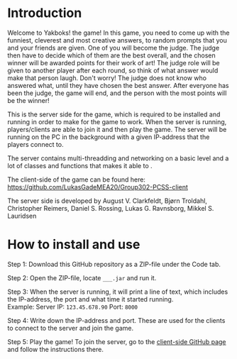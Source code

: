 # Introduction
Welcome to Yakboks! the game! In this game, you need to come up with the funniest, cleverest and most creative answers, to random prompts that you and your friends are given. One of you will become the judge. The judge then have to decide which of them are the best overall, and the chosen winner will be awarded points for their work of art! The judge role will be given to another player after each round, so think of what answer would make that person laugh. Don't worry! The judge does not know who answered what, until they have chosen the best answer.  After everyone has been the judge, the game will end, and the person with the most points will be the winner!

This is the server side for the game, which is required to be installed and running in order to make for the game to work. When the server is running, players/clients are able to join it and then play the game. The server will be running on the PC in the background with a given IP-address that the players connect to.

The server contains multi-threadding and networking on a basic level and a lot of classes and functions that makes it able to .

The client-side of the game can be found here: https://github.com/LukasGadeMEA20/Group302-PCSS-client

The server side is developed by August V. Clarkfeldt, Bjørn Troldahl, Christopher Reimers, Daniel S. Rossing, Lukas G. Ravnsborg, Mikkel S. Lauridsen

# How to install and use
Step 1: Download this GitHub repository as a ZIP-file under the Code tab.

Step 2: Open the ZIP-file, locate ```___.jar``` and run it.

Step 3: When the server is running, it will print a line of text, which includes the IP-address, the port and what time it started running.  
Example: Server IP: ```123.45.678.90``` Port: ```8000```

Step 4: Write down the IP-address and port. These are used for the clients to connect to the server and join the game.

Step 5: Play the game! To join the server, go to the [client-side GitHub page](https://github.com/LukasGadeMEA20/Group302-PCSS-client) and follow the instructions there.
